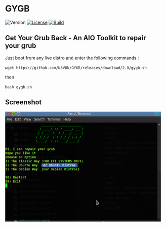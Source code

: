 # GYGB

![Version](https://img.shields.io/github/release/navanchauhan/GYGB.svg)
[![License](https://img.shields.io/github/license/navanchauhan/GYGB.svg)]()
[![Build](https://img.shields.io/badge/build-Passing-blue.svg)]()
## Get Your Grub Back - An AIO Toolkit to repair your grub

Just boot from any live distro and enter the following commands :

`wget https://github.com/N3V0N/GYGB/releases/download/2.0/gygb.sh`

then 

`bash gygb.sh`


## Screenshot
![Screenshot](https://raw.githubusercontent.com/navanchauhan/GYGB/master/Docs/SS.png)


